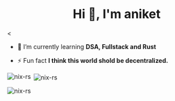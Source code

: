 <h1 align="center">Hi 👋, I'm aniket</h1>
<



- 🌱 I’m currently learning **DSA, Fullstack and Rust**


- ⚡ Fun fact **I think this world shold be decentralized.**
<p align="left">
</p>



<p><img align="left" src="https://github-readme-stats.vercel.app/api/top-langs?username=nix-rs&show_icons=true&locale=en&layout=compact" alt="nix-rs" /></p>

<p>&nbsp;<img align="center" src="https://github-readme-stats.vercel.app/api?username=nix-rs&show_icons=true&locale=en" alt="nix-rs" /></p>

<p><img align="center" src="https://github-readme-streak-stats.herokuapp.com/?user=nix-rs&" alt="nix-rs" /></p>

